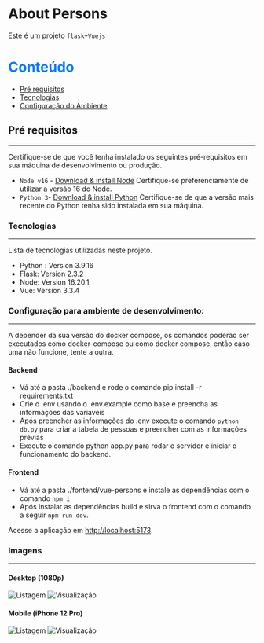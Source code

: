 # About Persons

Este é um projeto `flask+Vuejs`

# <span style="color:#007bff"> Conteúdo </span>

-   [Pré requisitos](#Pré-requisitos)
-   [Tecnologias](#Tecnologias)
-   [Configuração do Ambiente](#Configuração-do-Ambiente)

## Pré requisitos
---

Certifique-se de que você tenha instalado os seguintes pré-requisitos em sua máquina de desenvolvimento ou produção.

-   `Node v16` - [Download & install Node](https://nodejs.org/en) Certifique-se preferenciamente de utilizar a versão 16 do Node.
-   `Python 3`- [Download & install Python](https://www.python.org/downloads/) Certifique-se de que a versão mais recente do Python tenha sido instalada em sua máquina.

### Tecnologias
---

Lista de tecnologias utilizadas neste projeto.

-   Python : Version 3.9.16
-   Flask: Version 2.3.2
-   Node: Version 16.20.1
-   Vue: Version 3.3.4

### Configuração para ambiente de desenvolvimento:
---

A depender da sua versão do docker compose, os comandos poderão ser executados como docker-compose ou como docker compose, então caso uma não funcione, tente a outra.

#### Backend

-   Vá até a pasta ./backend e rode o comando pip install -r requirements.txt
-   Crie o .env usando o .env.example como base e preencha as informações das variaveis
-   Após preencher as informações do .env execute o comando `python db.py` para criar a tabela de pessoas e preencher com as informações prévias
-   Execute o comando python app.py para rodar o servidor e iniciar o funcionamento do backend.


#### Frontend

-   Vá até a pasta ./fontend/vue-persons e instale as dependências com o comando `npm i`
-   Após instalar as dependências build e sirva o frontend com o comando a seguir `npm run dev`.

Acesse a aplicação em [http://localhost:5173](http://localhost:5173).

### Imagens
---

#### Desktop (1080p)
![Listagem](https://i.imgur.com/GRRnRr8.png)
![Visualização](https://i.imgur.com/poiuett.png)
#### Mobile (iPhone 12 Pro)
![Listagem](https://i.imgur.com/oX5N8V4.png)
![Visualização](https://i.imgur.com/v1EqKlv.png)
